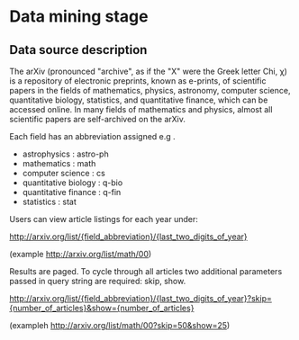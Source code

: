 Data mining stage
=================

Data source description
-----------------------

The arXiv (pronounced "archive", as if the "X" were the Greek letter Chi, χ) is a repository of electronic preprints, known as e-prints, of scientific papers in the fields of mathematics, physics, astronomy, computer science, quantitative biology, statistics, and quantitative finance, which can be accessed online. In many fields of mathematics and physics, almost all scientific papers are self-archived on the arXiv.

Each field has an abbreviation assigned e.g . 

- astrophysics : astro-ph
- mathematics : math
- computer science : cs
- quantitative biology : q-bio
- quantitative finance : q-fin
- statistics : stat

Users can view article listings for each year under:

http://arxiv.org/list/{field_abbreviation}/{last_two_digits_of_year} 

(example http://arxiv.org/list/math/00)

Results are paged. To cycle through all articles two additional parameters passed in query string are required: skip, show.

http://arxiv.org/list/{field_abbreviation}/{last_two_digits_of_year}?skip={number_of_articles}&show={number_of_articles}

(exampleh http://arxiv.org/list/math/00?skip=50&show=25)



